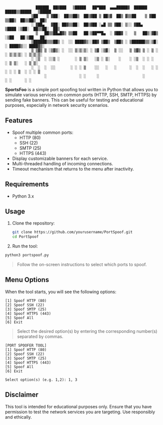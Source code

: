 ```console
              ██████  ██▓███   ▒█████   ██▀███  ▄▄▄█████▓  ██████   █████▒▒█████   ▒█████  
            ▒██    ▒ ▓██░  ██▒▒██▒  ██▒▓██ ▒ ██▒▓  ██▒ ▓▒▒██    ▒ ▓██   ▒▒██▒  ██▒▒██▒  ██▒
            ░ ▓██▄   ▓██░ ██▓▒▒██░  ██▒▓██ ░▄█ ▒▒ ▓██░ ▒░░ ▓██▄   ▒████ ░▒██░  ██▒▒██░  ██▒
              ▒   ██▒▒██▄█▓▒ ▒▒██   ██░▒██▀▀█▄  ░ ▓██▓ ░   ▒   ██▒░▓█▒  ░▒██   ██░▒██   ██░
            ▒██████▒▒▒██▒ ░  ░░ ████▓▒░░██▓ ▒██▒  ▒██▒ ░ ▒██████▒▒░▒█░   ░ ████▓▒░░ ████▓▒░
            ▒ ▒▓▒ ▒ ░▒▓▒░ ░  ░░ ▒░▒░▒░ ░ ▒▓ ░▒▓░  ▒ ░░   ▒ ▒▓▒ ▒ ░ ▒ ░   ░ ▒░▒░▒░ ░ ▒░▒░▒░ 
            ░ ░▒  ░ ░░▒ ░       ░ ▒ ▒░   ░▒ ░ ▒░    ░    ░ ░▒  ░ ░ ░       ░ ▒ ▒░   ░ ▒ ▒░ 
            ░  ░  ░  ░░       ░ ░ ░ ▒    ░░   ░   ░      ░  ░  ░   ░ ░   ░ ░ ░ ▒  ░ ░ ░ ▒  
                  ░               ░ ░     ░                    ░             ░ ░      ░ ░  
```

**SportsFoo** is a simple port spoofing tool written in Python that allows you to simulate various services on common ports (HTTP, SSH, SMTP, HTTPS) by sending fake banners. This can be useful for testing and educational purposes, especially in network security scenarios.

## Features

- Spoof multiple common ports:
  - HTTP (80)
  - SSH (22)
  - SMTP (25)
  - HTTPS (443)
- Display customizable banners for each service.
- Multi-threaded handling of incoming connections.
- Timeout mechanism that returns to the menu after inactivity.

## Requirements

- Python 3.x

## Usage

1. Clone the repository:

   ```bash
   git clone https://github.com/yourusername/PortSpoof.git
   cd PortSpoof
   ```
2. Run the tool:

  ```bash
  python3 portspoof.py
  ```

  > Follow the on-screen instructions to select which ports to spoof.

## Menu Options
  When the tool starts, you will see the following options:
  
  ```console
  [1] Spoof HTTP (80)
  [2] Spoof SSH (22)
  [3] Spoof SMTP (25)
  [4] Spoof HTTPS (443)
  [5] Spoof All
  [6] Exit
  ```
  
  > Select the desired option(s) by entering the corresponding number(s) separated by commas.

  ```console
  [PORT SPOOFER TOOL]
  [1] Spoof HTTP (80)
  [2] Spoof SSH (22)
  [3] Spoof SMTP (25)
  [4] Spoof HTTPS (443)
  [5] Spoof All
  [6] Exit
  
  Select option(s) (e.g. 1,2): 1, 3
  ```
## Disclaimer
  This tool is intended for educational purposes only. Ensure that you have permission to test the network services you are targeting. Use responsibly and ethically.
